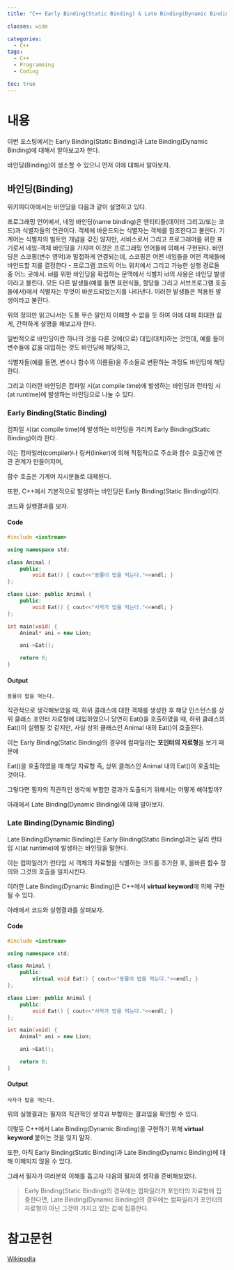 ```yaml
---
title: "C++ Early Binding(Static Binding) & Late Binding(Dynamic Binding)"

classes: wide

categories:
  - C++
tags:
  - C++
  - Programming
  - Coding

toc: true
---
```


# 내용

이번 포스팅에서는 Early Binding(Static Binding)과 Late Binding(Dynamic Binding)에 대해서 알아보고자 한다.

바인딩(Binding)이 생소할 수 있으니 먼저 이에 대해서 알아보자.

## 바인딩(Binding)

위키피디아에서는 바인딩을 다음과 같이 설명하고 있다.

프로그래밍 언어에서, 네임 바인딩(name binding)은 엔티티들(데이터 그리고/또는 코드)과 식별자들의 연관이다. 객체에 바운드되는 식별자는 객체를 참조한다고 불린다.  기계어는 식별자의 빌트인 개념을 갖진 않지만, 서비스로서 그리고 프로그래머를 위한 표기로서 네임-객체 바인딩을 가지며 이것은 프로그래밍 언어들에 의해서 구현된다. 바인딩은 스코핑(변수 영억)과 밀접하게 연결되는데, 스코핑은 어떤 네임들을 어떤 객체들에 바인드할 지를 결정한다 - 프로그램 코드의 어느 위치에서 그리고 가능한 실행 경로들 중 어느 곳에서. id를 위한 바인딩을 확립하는 문맥에서 식별자 id의 사용은 바인딩 발생이라고 불린다. 모든 다른 발생들(예를 들면 표현식들, 할당들 그리고 서브프로그램 호출들에서)에서 식별자는 무엇이 바운드되었는지를 나타낸다. 이러한 발생들은 적용된 발생이라고 불린다.

위의 정의만 읽고나서는 도통 무슨 말인지 이해할 수 없을 듯 하여 이에 대해 최대한 쉽게, 간략하게 설명을 해보고자 한다.

일반적으로 바인딩이란 하나의 것을 다른 것에(으로) 대입(대치)하는 것인데, 예를 들어 변수들에 값을 대입하는 것도 바인딩에 해당하고,

식별자들(예를 들면, 변수나 함수의 이름들)을 주소들로 변환하는 과정도 바인딩에 해당한다.

그리고 이러한 바인딩은 컴파일 시(at compile time)에 발생하는 바인딩과 런타임 시(at runtime)에 발생하는 바인딩으로 나눌 수 있다.

### Early Binding(Static Binding)

컴파일 시(at compile time)에 발생하는 바인딩을 가리켜 Early Binding(Static Binding)이라 한다.

이는 컴파일러(compiler)나 링커(linker)에 의해 직접적으로 주소와 함수 호출간에 연관 관계가 만들어지며,

함수 호출은 기계어 지시문들로 대체된다.

또한, C++에서 기본적으로 발생하는 바인딩은 Early Binding(Static Binding)이다.

코드와 실행결과를 보자.

#### Code

```cpp
#include <iostream>

using namespace std;

class Animal {
    public:
        void Eat() { cout<<"동물이 밥을 먹는다."<<endl; }
};

class Lion: public Animal {
    public:
        void Eat() { cout<<"사자가 밥을 먹는다."<<endl; }
};

int main(void) {
    Animal* ani = new Lion;

    ani->Eat();

    return 0;
}
```

#### Output

```shell
동물이 밥을 먹는다.
```

직관적으로 생각해보았을 때, 하위 클래스에 대한 객체를 생성한 후 해당 인스턴스를 상위 클래스 포인터 자료형에 대입하였으니 당연히 Eat()을 호출하였을 때, 하위 클래스의 Eat()이 실행될 것 같지만, 사실 상위 클래스인 Animal 내의 Eat()이 호출된다.

이는 Early Binding(Static Binding)의 경우에 컴파일러는 **포인터의 자료형**을 보기 때문에

Eat()을 호출하였을 때 해당 자료형 즉, 상위 클래스인 Animal 내의 Eat()이 호출되는 것이다.

그렇다면 필자의 직관적인 생각에 부합한 결과가 도출되기 위해서는 어떻게 해야할까?

아래에서 Late Binding(Dynamic Binding)에 대해 알아보자.

### Late Binding(Dynamic Binding)

Late Binding(Dynamic Binding)은 Early Binding(Static Binding)과는 달리 런타임 시(at runtime)에 발생하는 바인딩을 말한다.

이는 컴파일러가 런타임 시 객체의 자료형을 식별하는 코드를 추가한 후, 올바른 함수 정의와 그것의 호출을 일치시킨다.

이러한 Late Binding(Dynamic Binding)은 C++에서 **virtual keyword**에 의해 구현될 수 있다.

아래에서 코드와 실행결과를 살펴보자.

#### Code

```cpp
#include <iostream>

using namespace std;

class Animal {
    public:
        virtual void Eat() { cout<<"동물이 밥을 먹는다."<<endl; }
};

class Lion: public Animal {
    public:
        void Eat() { cout<<"사자가 밥을 먹는다."<<endl; }
};

int main(void) {
    Animal* ani = new Lion;

    ani->Eat();

    return 0;
}
```

#### Output

```shell
사자가 밥을 먹는다.
```

위의 실행결과는 필자의 직관적인 생각과 부합하는 결과임을 확인할 수 있다.

이렇듯 C++에서 Late Binding(Dynamic Binding)을 구현하기 위해 **virtual keyword** 붙이는 것을 잊지 말자.

또한, 아직 Early Binding(Static Binding)과 Late Binding(Dynamic Binding)에 대해 이해되지 않을 수 있다.

그래서 필자가 여러분의 이해를 돕고자 다음의 필자의 생각을 준비해보았다.

> Early Binding(Static Binding)의 경우에는 컴파일러가 포인터의 자료형에 집중한다면, Late Binding(Dynamic Binding)의 경우에는 컴파일러가 포인터의 자료형이 아닌 그것이 가지고 있는 값에 집중한다.

# 참고문헌

[Wikipedia](https://ko.wikipedia.org/wiki/%EB%84%A4%EC%9E%84_%EB%B0%94%EC%9D%B8%EB%94%A9)

